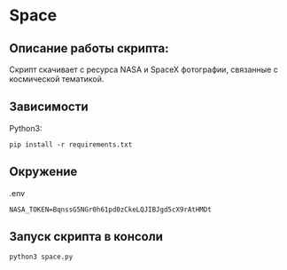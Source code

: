 # Space

## Описание работы скрипта:
Скрипт скачивает с ресурса NASA и SpaceX фотографии, связанные с космической тематикой.

## Зависимости
Python3:
```
pip install -r requirements.txt
```
## Окружение
.env
```
NASA_TOKEN=BqnssG5NGr0h61pd0zCkeLQJIBJgd5cX9rAtHMDt
```
## Запуск скрипта в консоли
```
python3 space.py


```
